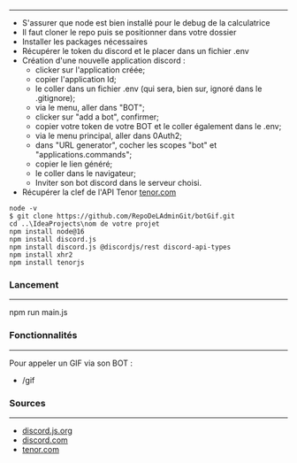 ***
* S'assurer que node est bien installé pour le debug de la calculatrice
* Il faut cloner le repo puis se positionner dans votre dossier
* Installer les packages nécessaires
* Récupérer le token du discord et le placer dans un fichier .env
* Création d'une nouvelle application discord :
    - clicker sur l'application créée;
    - copier l'application Id;
    - le coller dans un fichier .env (qui sera, bien sur, ignoré dans le .gitignore);
    - via le menu, aller dans "BOT";
    - clicker sur "add a bot", confirmer;
    - copier votre token de votre BOT et le coller également dans le .env;
    - via le menu principal, aller dans 0Auth2;
    - dans "URL generator", cocher les scopes "bot" et "applications.commands";
    - copier le lien généré;
    - le coller dans le navigateur;
    - Inviter son bot discord dans le serveur choisi.
* Récupérer la clef de l'API Tenor [tenor.com](https://tenor.com/developer/keyregistration)
```
node -v
$ git clone https://github.com/RepoDeLAdminGit/botGif.git
cd ..\IdeaProjects\nom de votre projet
npm install node@16
npm install discord.js
npm install discord.js @discordjs/rest discord-api-types
npm install xhr2
npm install tenorjs
```
### Lancement
***
npm run main.js
### Fonctionnalités
***
Pour appeler un GIF via son BOT :
* /gif
### Sources
***
* [discord.js.org](https://discord.js.org/#/)
* [discord.com](https://discord.com/developers/applications)
* [tenor.com](https://tenor.com/)
